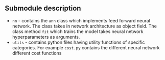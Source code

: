 ## Submodule description
- `nn` - contains the `ann` class which implements feed forward neural network. The class takes in network architecture as object field. The class method `fit` which trains the model takes neural network hyperparameters as arguments.
- `utils` - contains python files having utility functions of specific categories. For example `cost.py` contains the different neural network different cost functions
